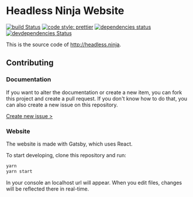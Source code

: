 # Headless Ninja Website

[![build Status](https://img.shields.io/travis/headless-ninja/website/master.svg?style=flat-square)](https://travis-ci.org/headless-ninja/website)
[![code style: prettier](https://img.shields.io/badge/code_style-prettier-ff69b4.svg?style=flat-square)](https://github.com/prettier/prettier)
[![dependencies status](https://img.shields.io/david/headless-ninja/website.svg?style=flat-square)](https://david-dm.org/headless-ninja/website)
[![devdependencies Status](https://img.shields.io/david/dev/headless-ninja/website.svg?style=flat-square)](https://david-dm.org/headless-ninja/website?type=dev)

This is the source code of <http://headless.ninja>.

## Contributing

### Documentation

If you want to alter the documentation or create a new item, you can fork this project and create a pull request. If you don't know how to do that, you can also create a new issue on this repository.

[Create new issue >](https://github.com/headless-ninja/website/issues/new)

### Website

The website is made with Gatsby, which uses React.

To start developing, clone this repository and run:

```bash
yarn
yarn start
```

In your console an localhost url will appear. When you edit files, changes will be reflected there in real-time.
